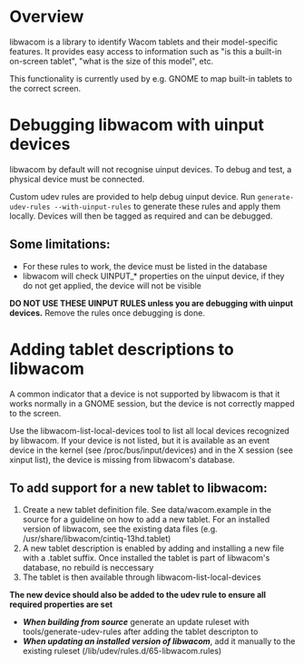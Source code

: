 # Overview
libwacom is a library to identify Wacom tablets and their model-specific features. It provides easy access to information such as "is this a built-in on-screen tablet", "what is the size of this model", etc.

This functionality is currently used by e.g. GNOME to map built-in tablets to the correct screen.

# Debugging libwacom with uinput devices
libwacom by default will not recognise uinput devices. To debug and test, a physical device must be connected.

Custom udev rules are provided to help debug uinput device. Run `generate-udev-rules --with-uinput-rules` to generate these rules and apply them locally. Devices will then be tagged as required and can be debugged.

## Some limitations:
* For these rules to work, the device must be listed in the database
* libwacom will check UINPUT_* properties on the uinput device, if they do
  not get applied, the device will not be visible

**DO NOT USE THESE UINPUT RULES unless you are debugging with uinput devices.**
Remove the rules once debugging is done.

# Adding tablet descriptions to libwacom
A common indicator that a device is not supported by libwacom is that it works normally in a GNOME session, but the device is not correctly mapped to the screen.

Use the libwacom-list-local-devices tool to list all local devices recognized by libwacom. If your device is not listed, but it is available as an event device in the kernel (see /proc/bus/input/devices) and in the X session (see xinput list), the device is missing from libwacom's database.

## To add support for a new tablet to libwacom:
1. Create a new tablet definition file. See data/wacom.example in the source for a guideline on how to add a new tablet. For an installed version of libwacom, see the existing data files (e.g. /usr/share/libwacom/cintiq-13hd.tablet)
2. A new tablet description is enabled by adding and installing a new file with a .tablet suffix. Once installed the tablet is part of libwacom's database, no rebuild is neccessary
3. The tablet is then available through libwacom-list-local-devices

**The new device should also be added to the udev rule to ensure all required properties are set**
* ***When building from source*** generate an update ruleset with tools/generate-udev-rules after adding the tablet descripton to
* ***When updating an installed version of libwacom***, add it manually to the existing ruleset (/lib/udev/rules.d/65-libwacom.rules)